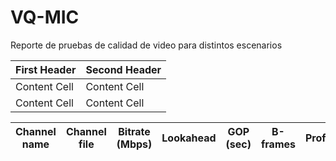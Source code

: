 # VQ-MIC
Reporte de pruebas de calidad de video para distintos escenarios

| First Header  | Second Header |
| ------------- | ------------- |
| Content Cell  | Content Cell  |
| Content Cell  | Content Cell  |

| Channel name |	Channel file |	Bitrate (Mbps) | Lookahead | GOP (sec) | B-frames | Profile | Level | Adaptive quantization | Slides | Bitrate (Mbps) | %GPU | MEM (GB) | VMAF | PSNR |
| ------------- |	------------- |	------------- | ------------- | ------------- | ------------- | ------------- | ------------- | ------------- | ------------- | ------------- | ------------- | ------------- | ------------- | -------------|

